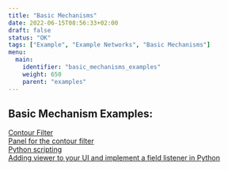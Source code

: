 ```yaml
---
title: "Basic Mechanisms"
date: 2022-06-15T08:56:33+02:00
draft: false
status: "OK"
tags: ["Example", "Example Networks", "Basic Mechanisms"]
menu: 
  main:
    identifier: "basic_mechanisms_examples"
    weight: 650
    parent: "examples"
---
```


## Basic Mechanism Examples:
[Contour Filter](/examples/basic_mechanisms/contour_filter/)  
[Panel for the contour filter](/examples/basic_mechanisms/macro_modules_and_module_interaction/example1/)  
[Python scripting](/examples/basic_mechanisms/macro_modules_and_module_interaction/example2/)  
[Adding viewer to your UI and implement a field listener in Python](/examples/basic_mechanisms/viewer_application/)  

